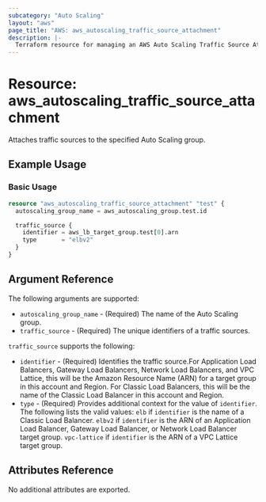 ```yaml
---
subcategory: "Auto Scaling"
layout: "aws"
page_title: "AWS: aws_autoscaling_traffic_source_attachment"
description: |-
  Terraform resource for managing an AWS Auto Scaling Traffic Source Attachment.
---
```


# Resource: aws_autoscaling_traffic_source_attachment

Attaches traffic sources to the specified Auto Scaling group.

## Example Usage

### Basic Usage

```terraform
resource "aws_autoscaling_traffic_source_attachment" "test" {
  autoscaling_group_name = aws_autoscaling_group.test.id

  traffic_source {
    identifier = aws_lb_target_group.test[0].arn
    type       = "elbv2"
  }
}
```

## Argument Reference

The following arguments are supported:

- `autoscaling_group_name` - (Required) The name of the Auto Scaling group.
- `traffic_source` - (Required) The unique identifiers of a traffic sources.

`traffic_source` supports the following:

- `identifier` - (Required) Identifies the traffic source.For Application Load Balancers, Gateway Load Balancers, Network Load Balancers, and VPC Lattice, this will be the Amazon Resource Name (ARN) for a target group in this account and Region. For Classic Load Balancers, this will be the name of the Classic Load Balancer in this account and Region.
- `type` - (Required) Provides additional context for the value of `identifier`.
  The following lists the valid values:
  `elb` if `identifier` is the name of a Classic Load Balancer.
  `elbv2` if `identifier` is the ARN of an Application Load Balancer, Gateway Load Balancer, or Network Load Balancer target group.
  `vpc-lattice` if `identifier` is the ARN of a VPC Lattice target group.

## Attributes Reference

No additional attributes are exported.
